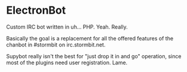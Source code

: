 # ElectronBot
Custom IRC bot written in uh... PHP. Yeah. Really.

Basically the goal is a replacement for all the offered features of the chanbot in #stormbit on irc.stormbit.net. 

Supybot really isn't the best for "just drop it in and go" operation, since most of the plugins need user registration. Lame.
